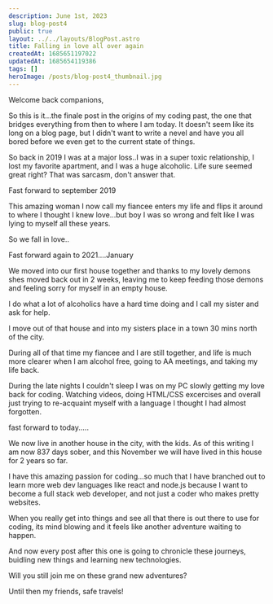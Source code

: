 ```yaml
---
description: June 1st, 2023
slug: blog-post4
public: true
layout: ../../layouts/BlogPost.astro
title: Falling in love all over again
createdAt: 1685651197022
updatedAt: 1685654119386
tags: []
heroImage: /posts/blog-post4_thumbnail.jpg
---
```





Welcome back companions,

So this is it...the finale post in the origins of my coding past, the one that bridges everything from then to where I am today. It doesn't seem like its long on a blog page, but I didn't want to write a nevel and have you all bored before we even get to the current state of things. 

So back in 2019 I was at a major loss..I was in a super toxic relationship, I lost my favorite apartment, and I was a huge alcoholic. Life sure seemed great right? That was sarcasm, don't answer that. 

Fast forward to september 2019

This amazing woman I now call my fiancee enters my life and flips it around to where I thought I knew love...but boy I was so wrong and felt like I was lying to myself all these years. 

So we fall in love..

Fast forward again to 2021....January

We moved into our first house together and thanks to my lovely demons shes moved back out in 2 weeks, leaving me to keep feeding those demons and feeling sorry for myself in an empty house. 

I do what a lot of alcoholics have a hard time doing and I call my sister and ask for help. 

I move out of that house and into my sisters place in a town 30 mins north of the city. 

During all of that time my fiancee and I are still together, and life is much more clearer when I am alcohol free, going to AA meetings, and taking my life back. 

During the late nights I couldn't sleep I was on my PC slowly getting my love back for coding. Watching videos, doing HTML/CSS excercises and overall just trying to re-acquaint myself with a language I thought I had almost forgotten. 

fast forward to today.....

We now live in another house in the city, with the kids. As of this writing I am now 837 days sober, and this November we will have lived in this house for 2 years so far. 

I have this amazing passion for coding...so much that I have branched out to learn more web dev languages like react and node.js because I want to become a full stack web developer, and not just a coder who makes pretty websites. 

When you really get into things and see all that there is out there to use for coding, its mind blowing and it feels like another adventure waiting to happen. 

And now every post after this one is going to chronicle these journeys, buidling new things and learning new technologies. 

Will you still join me on these grand new adventures? 

Until then my friends, safe travels! 











